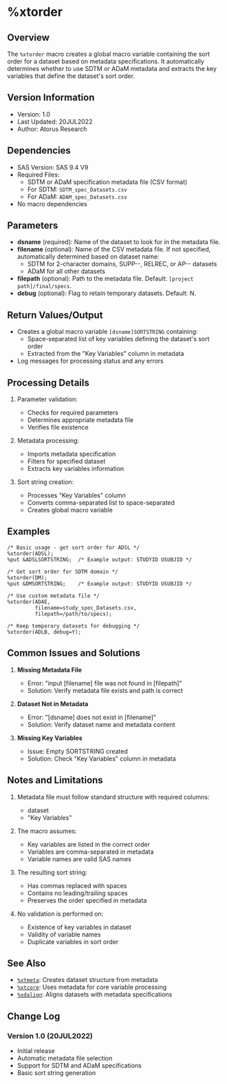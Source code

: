 # %xtorder

## Overview
The `%xtorder` macro creates a global macro variable containing the sort order for a dataset based on metadata specifications. It automatically determines whether to use SDTM or ADaM metadata and extracts the key variables that define the dataset's sort order.

## Version Information
- Version: 1.0
- Last Updated: 20JUL2022
- Author: Atorus Research

## Dependencies
- SAS Version: SAS 9.4 V9
- Required Files:
  - SDTM or ADaM specification metadata file (CSV format)
  - For SDTM: `SDTM_spec_Datasets.csv`
  - For ADaM: `ADAM_spec_Datasets.csv`
- No macro dependencies

## Parameters
- **dsname** (required): Name of the dataset to look for in the metadata file.
- **filename** (optional): Name of the CSV metadata file. If not specified, automatically determined based on dataset name:
  - SDTM for 2-character domains, SUPP--, RELREC, or AP-- datasets
  - ADaM for all other datasets
- **filepath** (optional): Path to the metadata file. Default: `[project path]/final/specs`.
- **debug** (optional): Flag to retain temporary datasets. Default: N.

## Return Values/Output
- Creates a global macro variable `[dsname]SORTSTRING` containing:
  - Space-separated list of key variables defining the dataset's sort order
  - Extracted from the "Key Variables" column in metadata
- Log messages for processing status and any errors

## Processing Details
1. Parameter validation:
   - Checks for required parameters
   - Determines appropriate metadata file
   - Verifies file existence

2. Metadata processing:
   - Imports metadata specification
   - Filters for specified dataset
   - Extracts key variables information

3. Sort string creation:
   - Processes "Key Variables" column
   - Converts comma-separated list to space-separated
   - Creates global macro variable

## Examples
```sas
/* Basic usage - get sort order for ADSL */
%xtorder(ADSL);
%put &ADSLSORTSTRING;  /* Example output: STUDYID USUBJID */

/* Get sort order for SDTM domain */
%xtorder(DM);
%put &DMSORTSTRING;    /* Example output: STUDYID USUBJID */

/* Use custom metadata file */
%xtorder(ADAE, 
         filename=study_spec_Datasets.csv,
         filepath=/path/to/specs);

/* Keep temporary datasets for debugging */
%xtorder(ADLB, debug=Y);
```

## Common Issues and Solutions
1. **Missing Metadata File**
   - Error: "input [filename] file was not found in [filepath]"
   - Solution: Verify metadata file exists and path is correct

2. **Dataset Not in Metadata**
   - Error: "[dsname] does not exist in [filename]"
   - Solution: Verify dataset name and metadata content

3. **Missing Key Variables**
   - Issue: Empty SORTSTRING created
   - Solution: Check "Key Variables" column in metadata

## Notes and Limitations
1. Metadata file must follow standard structure with required columns:
   - dataset
   - "Key Variables"

2. The macro assumes:
   - Key variables are listed in the correct order
   - Variables are comma-separated in metadata
   - Variable names are valid SAS names

3. The resulting sort string:
   - Has commas replaced with spaces
   - Contains no leading/trailing spaces
   - Preserves the order specified in metadata

4. No validation is performed on:
   - Existence of key variables in dataset
   - Validity of variable names
   - Duplicate variables in sort order

## See Also
- [`%xtmeta`](/man/global/xtmeta.md): Creates dataset structure from metadata
- [`%xtcore`](/man/global/xtcore.md): Uses metadata for core variable processing
- [`%xdalign`](/man/global/xdalign.md): Aligns datasets with metadata specifications

## Change Log
### Version 1.0 (20JUL2022)
- Initial release
- Automatic metadata file selection
- Support for SDTM and ADaM specifications
- Basic sort string generation 